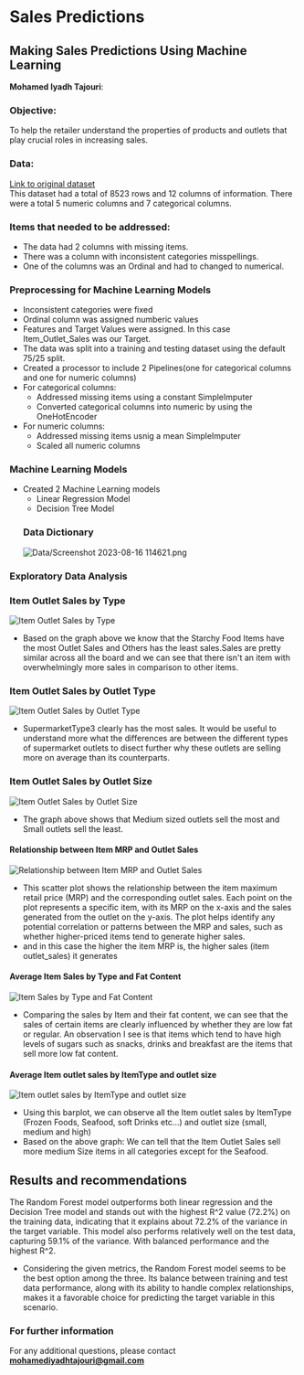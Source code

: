 # Sales Predictions
## Making Sales Predictions Using Machine Learning 
**Mohamed Iyadh Tajouri**: 
### Objective:
To help the retailer understand the properties of products and outlets that play crucial roles in increasing sales.
### Data:
[Link to original dataset](https://datahack.analyticsvidhya.com/contest/practice-problem-big-mart-sales-iii/) <br>
This dataset had a total of 8523 rows and 12 columns of information. There were a total 5 numeric columns and 7 categorical columns.

### Items that needed to be addressed: 
-  The data had 2 columns with missing items.
-  There was a column with inconsistent categories misspellings.
-  One of the columns was an Ordinal and had to changed to numerical.

### Preprocessing for Machine Learning Models
- Inconsistent categories were fixed
- Ordinal column was assigned numberic values
- Features and Target Values were assigned. In this case Item_Outlet_Sales was our Target.
- The data was split into a training and testing dataset using the default 75/25 split.
- Created a processor to include 2 Pipelines(one for categorical columns and one for numeric columns)
 - For categorical columns:
   - Addressed missing items using a constant SimpleImputer 
   - Converted categorical columns into numeric by using the OneHotEncoder
 - For numeric columns:
   - Addressed missing items usnig a mean SimpleImputer
   - Scaled all numeric columns
 
 ### Machine Learning Models
 - Created 2 Machine Learning models
   - Linear Regression Model
   - Decision Tree Model
   ### Data Dictionary
   ![Data/Screenshot 2023-08-16 114621.png](https://github.com/iyadh97/food-sales-predictions/blob/main/Data/Screenshot%202023-08-16%20114621.png)
   
 ### Exploratory Data Analysis

### Item Outlet Sales by Type
![Item Outlet Sales by Type](https://github.com/iyadh97/food-sales-predictions/blob/main/Data/Screenshot%202023-08-16%20114643.png)
- Based on the graph above we know that the Starchy Food Items have the most Outlet Sales and Others has the least sales.Sales are pretty similar across all the board and we can see that there isn't an item with overwhelmingly more sales in comparison to other items.


### Item Outlet Sales by Outlet Type
![Item Outlet Sales by Outlet Type](https://github.com/iyadh97/food-sales-predictions/blob/main/Data/Screenshot%202023-08-16%20114709.png)
- SupermarketType3 clearly has the most sales. It would be useful to understand more what the differences are between the different types of supermarket outlets to disect further why these outlets are selling more on average than its counterparts.

### Item Outlet Sales by Outlet Size
![Item Outlet Sales by Outlet Size](https://github.com/iyadh97/food-sales-predictions/blob/main/Data/Screenshot%202023-08-16%20114738.png)
- The graph above shows that Medium sized outlets sell the most and Small outlets sell the least.

#### Relationship between Item MRP and Outlet Sales
![Relationship between Item MRP and Outlet Sales](https://github.com/iyadh97/food-sales-predictions/blob/main/Data/Screenshot%202023-08-16%20114754.png) 
- This scatter plot shows the relationship between the item maximum retail price (MRP) and the corresponding outlet sales. Each point on the plot represents a specific item, with its MRP on the x-axis and the sales generated from the outlet on the y-axis. The plot helps identify any potential correlation or patterns between the MRP and sales, such as whether higher-priced items tend to generate higher sales.
- and in this case the higher the item MRP is, the higher sales (item outlet_sales) it generates
  
 #### Average Item Sales by Type and Fat Content
![ Item Sales by Type and Fat Content](https://github.com/iyadh97/food-sales-predictions/blob/main/Data/Screenshot%202023-08-16%20114811.png) 
- Comparing the sales by Item and their fat content, we can see that the sales of certain items are clearly influenced by whether they are low fat or regular. An observation I see is that items which tend to have high levels of sugars such as snacks, drinks and breakfast are the items that sell more low fat content.

 #### Average Item outlet sales by ItemType and outlet size
![Item outlet sales by ItemType and outlet size](https://github.com/iyadh97/food-sales-predictions/blob/main/Data/Screenshot%202023-08-16%20114925.png) 
- Using this barplot, we can observe all the Item outlet sales by ItemType (Frozen Foods, Seafood, soft Drinks etc...) and outlet size (small, medium and high)
- Based on the above graph:
We can tell that the Item Outlet Sales sell more medium Size items in all categories except for the Seafood.

## Results and recommendations 
The Random Forest model outperforms both linear regression and the Decision Tree model and stands out with the highest R^2 value (72.2%) on the training data, indicating that it explains about 72.2% of the variance in the target variable. This model also performs relatively well on the test data, capturing 59.1% of the variance. With balanced performance and the highest R^2.

- Considering the given metrics, the Random Forest model seems to be the best option among the three. Its balance between training and test data performance, along with its ability to handle complex relationships, makes it a favorable choice for predicting the target variable in this scenario.

### For further information
For any additional questions, please contact **mohamediyadhtajouri@gmail.com**
